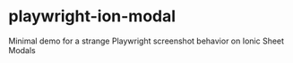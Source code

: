 # playwright-ion-modal
Minimal demo for a strange Playwright screenshot behavior on Ionic Sheet Modals
